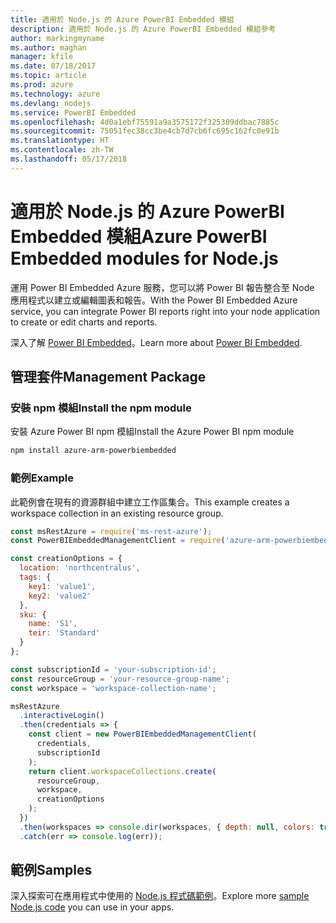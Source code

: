 ```yaml
---
title: 適用於 Node.js 的 Azure PowerBI Embedded 模組
description: 適用於 Node.js 的 Azure PowerBI Embedded 模組參考
author: markingmyname
ms.author: maghan
manager: kfile
ms.date: 07/18/2017
ms.topic: article
ms.prod: azure
ms.technology: azure
ms.devlang: nodejs
ms.service: PowerBI Embedded
ms.openlocfilehash: 4d0a1ebf75591a9a3575172f325309ddbac7885c
ms.sourcegitcommit: 75051fec38cc3be4cb7d7cb6fc695c162fc0e91b
ms.translationtype: HT
ms.contentlocale: zh-TW
ms.lasthandoff: 05/17/2018
---
```

# <a name="azure-powerbi-embedded-modules-for-nodejs"></a><span data-ttu-id="e0fb5-103">適用於 Node.js 的 Azure PowerBI Embedded 模組</span><span class="sxs-lookup"><span data-stu-id="e0fb5-103">Azure PowerBI Embedded modules for Node.js</span></span>

<span data-ttu-id="e0fb5-104">運用 Power BI Embedded Azure 服務，您可以將 Power BI 報告整合至 Node 應用程式以建立或編輯圖表和報告。</span><span class="sxs-lookup"><span data-stu-id="e0fb5-104">With the Power BI Embedded Azure service, you can integrate Power BI reports right into your node application to create or edit charts and reports.</span></span>

<span data-ttu-id="e0fb5-105">深入了解 [Power BI Embedded](https://powerbi.microsoft.com/documentation/powerbi-developer-embedding/)。</span><span class="sxs-lookup"><span data-stu-id="e0fb5-105">Learn more about [Power BI Embedded](https://powerbi.microsoft.com/documentation/powerbi-developer-embedding/).</span></span>

## <a name="management-package"></a><span data-ttu-id="e0fb5-106">管理套件</span><span class="sxs-lookup"><span data-stu-id="e0fb5-106">Management Package</span></span>

### <a name="install-the-npm-module"></a><span data-ttu-id="e0fb5-107">安裝 npm 模組</span><span class="sxs-lookup"><span data-stu-id="e0fb5-107">Install the npm module</span></span>

<span data-ttu-id="e0fb5-108">安裝 Azure Power BI npm 模組</span><span class="sxs-lookup"><span data-stu-id="e0fb5-108">Install the Azure Power BI npm module</span></span>

```bash
npm install azure-arm-powerbiembedded
```

### <a name="example"></a><span data-ttu-id="e0fb5-109">範例</span><span class="sxs-lookup"><span data-stu-id="e0fb5-109">Example</span></span>

<span data-ttu-id="e0fb5-110">此範例會在現有的資源群組中建立工作區集合。</span><span class="sxs-lookup"><span data-stu-id="e0fb5-110">This example creates a workspace collection in an existing resource group.</span></span>

```javascript
const msRestAzure = require('ms-rest-azure');
const PowerBIEmbeddedManagementClient = require('azure-arm-powerbiembedded');

const creationOptions = {
  location: 'northcentralus',
  tags: {
    key1: 'value1',
    key2: 'value2'
  },
  sku: {
    name: 'S1',
    teir: 'Standard'
  }
};

const subscriptionId = 'your-subscription-id';
const resourceGroup = 'your-resource-group-name';
const workspace = 'workspace-collection-name';

msRestAzure
  .interactiveLogin()
  .then(credentials => {
    const client = new PowerBIEmbeddedManagementClient(
      credentials,
      subscriptionId
    );
    return client.workspaceCollections.create(
      resourceGroup,
      workspace,
      creationOptions
    );
  })
  .then(workspaces => console.dir(workspaces, { depth: null, colors: true }))
  .catch(err => console.log(err));
```

## <a name="samples"></a><span data-ttu-id="e0fb5-111">範例</span><span class="sxs-lookup"><span data-stu-id="e0fb5-111">Samples</span></span>

<span data-ttu-id="e0fb5-112">深入探索可在應用程式中使用的 [Node.js 程式碼範例](https://azure.microsoft.com/resources/samples/?platform=nodejs)。</span><span class="sxs-lookup"><span data-stu-id="e0fb5-112">Explore more [sample Node.js code](https://azure.microsoft.com/resources/samples/?platform=nodejs) you can use in your apps.</span></span>
